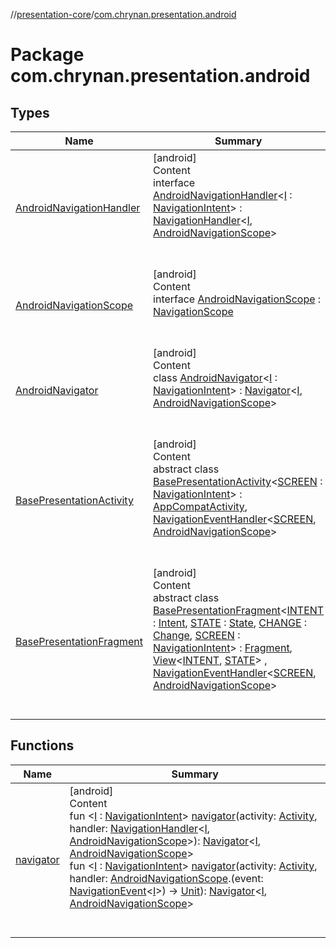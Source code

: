 //[presentation-core](../../index.md)/[com.chrynan.presentation.android](index.md)



# Package com.chrynan.presentation.android  


## Types  
  
|  Name |  Summary | 
|---|---|
| <a name="com.chrynan.presentation.android/AndroidNavigationHandler///PointingToDeclaration/"></a>[AndroidNavigationHandler](-android-navigation-handler/index.md)| <a name="com.chrynan.presentation.android/AndroidNavigationHandler///PointingToDeclaration/"></a>[android]  <br>Content  <br>interface [AndroidNavigationHandler](-android-navigation-handler/index.md)<[I](-android-navigation-handler/index.md) : [NavigationIntent](../com.chrynan.presentation/-navigation-intent/index.md)> : [NavigationHandler](../com.chrynan.presentation/-navigation-handler/index.md)<[I](-android-navigation-handler/index.md), [AndroidNavigationScope](-android-navigation-scope/index.md)>   <br><br><br>|
| <a name="com.chrynan.presentation.android/AndroidNavigationScope///PointingToDeclaration/"></a>[AndroidNavigationScope](-android-navigation-scope/index.md)| <a name="com.chrynan.presentation.android/AndroidNavigationScope///PointingToDeclaration/"></a>[android]  <br>Content  <br>interface [AndroidNavigationScope](-android-navigation-scope/index.md) : [NavigationScope](../com.chrynan.presentation/-navigation-scope/index.md)  <br><br><br>|
| <a name="com.chrynan.presentation.android/AndroidNavigator///PointingToDeclaration/"></a>[AndroidNavigator](-android-navigator/index.md)| <a name="com.chrynan.presentation.android/AndroidNavigator///PointingToDeclaration/"></a>[android]  <br>Content  <br>class [AndroidNavigator](-android-navigator/index.md)<[I](-android-navigator/index.md) : [NavigationIntent](../com.chrynan.presentation/-navigation-intent/index.md)> : [Navigator](../com.chrynan.presentation/-navigator/index.md)<[I](-android-navigator/index.md), [AndroidNavigationScope](-android-navigation-scope/index.md)>   <br><br><br>|
| <a name="com.chrynan.presentation.android/BasePresentationActivity///PointingToDeclaration/"></a>[BasePresentationActivity](-base-presentation-activity/index.md)| <a name="com.chrynan.presentation.android/BasePresentationActivity///PointingToDeclaration/"></a>[android]  <br>Content  <br>abstract class [BasePresentationActivity](-base-presentation-activity/index.md)<[SCREEN](-base-presentation-activity/index.md) : [NavigationIntent](../com.chrynan.presentation/-navigation-intent/index.md)> : [AppCompatActivity](https://developer.android.com/reference/kotlin/androidx/appcompat/app/AppCompatActivity.html), [NavigationEventHandler](../com.chrynan.presentation/-navigation-event-handler/index.md)<[SCREEN](-base-presentation-activity/index.md), [AndroidNavigationScope](-android-navigation-scope/index.md)>   <br><br><br>|
| <a name="com.chrynan.presentation.android/BasePresentationFragment///PointingToDeclaration/"></a>[BasePresentationFragment](-base-presentation-fragment/index.md)| <a name="com.chrynan.presentation.android/BasePresentationFragment///PointingToDeclaration/"></a>[android]  <br>Content  <br>abstract class [BasePresentationFragment](-base-presentation-fragment/index.md)<[INTENT](-base-presentation-fragment/index.md) : [Intent](../com.chrynan.presentation/-intent/index.md), [STATE](-base-presentation-fragment/index.md) : [State](../com.chrynan.presentation/-state/index.md), [CHANGE](-base-presentation-fragment/index.md) : [Change](../com.chrynan.presentation/-change/index.md), [SCREEN](-base-presentation-fragment/index.md) : [NavigationIntent](../com.chrynan.presentation/-navigation-intent/index.md)> : [Fragment](https://developer.android.com/reference/kotlin/androidx/fragment/app/Fragment.html), [View](../com.chrynan.presentation/-view/index.md)<[INTENT](-base-presentation-fragment/index.md), [STATE](-base-presentation-fragment/index.md)> , [NavigationEventHandler](../com.chrynan.presentation/-navigation-event-handler/index.md)<[SCREEN](-base-presentation-fragment/index.md), [AndroidNavigationScope](-android-navigation-scope/index.md)>   <br><br><br>|


## Functions  
  
|  Name |  Summary | 
|---|---|
| <a name="com.chrynan.presentation.android//navigator/#android.app.Activity#com.chrynan.presentation.NavigationHandler[TypeParam(bounds=[com.chrynan.presentation.NavigationIntent]),com.chrynan.presentation.android.AndroidNavigationScope]/PointingToDeclaration/"></a>[navigator](navigator.md)| <a name="com.chrynan.presentation.android//navigator/#android.app.Activity#com.chrynan.presentation.NavigationHandler[TypeParam(bounds=[com.chrynan.presentation.NavigationIntent]),com.chrynan.presentation.android.AndroidNavigationScope]/PointingToDeclaration/"></a>[android]  <br>Content  <br>fun <[I](navigator.md) : [NavigationIntent](../com.chrynan.presentation/-navigation-intent/index.md)> [navigator](navigator.md)(activity: [Activity](https://developer.android.com/reference/kotlin/android/app/Activity.html), handler: [NavigationHandler](../com.chrynan.presentation/-navigation-handler/index.md)<[I](navigator.md), [AndroidNavigationScope](-android-navigation-scope/index.md)>): [Navigator](../com.chrynan.presentation/-navigator/index.md)<[I](navigator.md), [AndroidNavigationScope](-android-navigation-scope/index.md)>  <br>fun <[I](navigator.md) : [NavigationIntent](../com.chrynan.presentation/-navigation-intent/index.md)> [navigator](navigator.md)(activity: [Activity](https://developer.android.com/reference/kotlin/android/app/Activity.html), handler: [AndroidNavigationScope](-android-navigation-scope/index.md).(event: [NavigationEvent](../com.chrynan.presentation/-navigation-event/index.md)<[I](navigator.md)>) -> [Unit](https://kotlinlang.org/api/latest/jvm/stdlib/kotlin/-unit/index.html)): [Navigator](../com.chrynan.presentation/-navigator/index.md)<[I](navigator.md), [AndroidNavigationScope](-android-navigation-scope/index.md)>  <br><br><br>|

